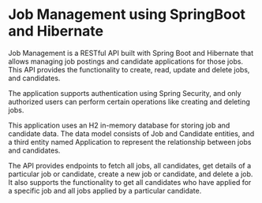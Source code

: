 # Job Management using SpringBoot and Hibernate

Job Management is a RESTful API built with Spring Boot and Hibernate that allows managing job postings and candidate applications for those jobs. This API provides the functionality to create, read, update and delete jobs, and candidates. 

The application supports authentication using Spring Security, and only authorized users can perform certain operations like creating and deleting jobs. 

This application uses an H2 in-memory database for storing job and candidate data. The data model consists of Job and Candidate entities, and a third entity named Application to represent the relationship between jobs and candidates. 

The API provides endpoints to fetch all jobs, all candidates, get details of a particular job or candidate, create a new job or candidate, and delete a job. It also supports the functionality to get all candidates who have applied for a specific job and all jobs applied by a particular candidate.
